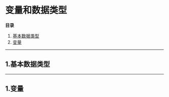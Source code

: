 # 变量和数据类型

**目录**
1. [基本数据类型](#type)
2. [变量](#val)

---------

<a id="type"></a>
## 1.基本数据类型


-----------

<a id="vak"></a>
## 1.变量
